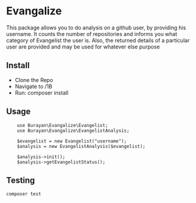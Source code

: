 Evangalize
==========

This package allows you to do analysis on a github user,
by providing his username. It counts the number of repositories
and informs you what category of Evangelist the user is.
Also, the returned details of a particular user are provided
and may be used for whatever else purpose

## Install

- Clone the Repo
- Navigate to /1B
- Run:
    composer install

## Usage

```
    use Burayan\Evangalize\Evangelist;
    use Burayan\Evangalize\EvangelistAnalysis;
    
    $evangelist = new Evangelist("username");
    $analysis = new EvangelistAnalysis($evangelist);

    $analysis->init();
    $analysis->getEvangelistStatus();
```

## Testing

    composer test